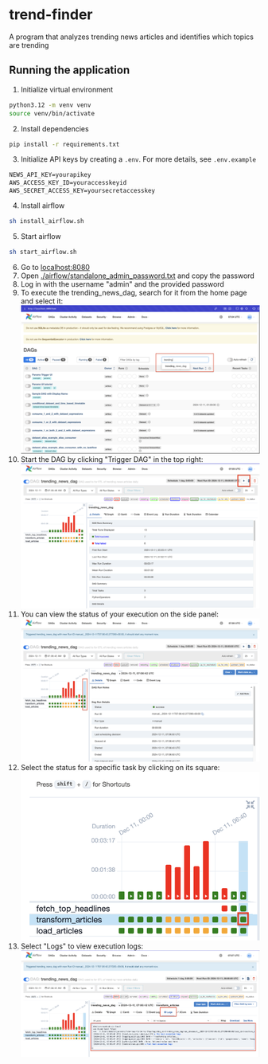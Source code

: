 # trend-finder

A program that analyzes trending news articles and identifies which topics are trending

## Running the application

1. Initialize virtual environment
```bash
python3.12 -m venv venv
source venv/bin/activate
```

2. Install dependencies
```bash
pip install -r requirements.txt
```

3. Initialize API keys by creating a `.env`. For more details, see `.env.example`
```
NEWS_API_KEY=yourapikey
AWS_ACCESS_KEY_ID=youraccesskeyid
AWS_SECRET_ACCESS_KEY=yoursecretaccesskey
```

4. Install airflow
```bash
sh install_airflow.sh
```

5. Start airflow
```bash
sh start_airflow.sh
```

6. Go to [localhost:8080](http://localhost:8080)
7. Open [./airflow/standalone_admin_password.txt](./airflow/standalone_admin_password.txt) and copy the password
8.  Log in with the username "admin" and the provided password
9.  To execute the trending_news_dag, search for it from the home page and select it:  
![search](/media/search.png)
1.  Start the DAG by clicking "Trigger DAG" in the top right:  
![start](/media/start_dag.png)
1.  You can view the status of your execution on the side panel:  
![status](/media/status.png)
1.  Select the status for a specific task by clicking on its square:  
![status_box](/media/status_box.png)
1.   Select "Logs" to view execution logs:  
![logs](/media/logs.png)

